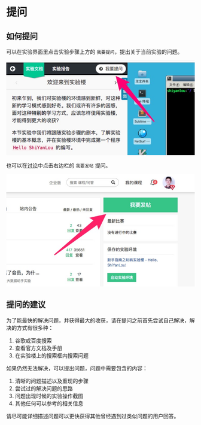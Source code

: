 # 提问

## 如何提问

可以在实验界面里点击实验步骤上方的 `我要提问`，提出关于当前实验的问题。

![askquestion](../images/askquestion.jpg)

也可以在[讨论](https://www.shiyanlou.com/questions/)中点击右边栏的 `我要发帖` 提问。

![post](../images/post.jpg)

## 提问的建议

为了能最快的解决问题，并获得最大的收获，请在提问之前首先尝试自己解决，解决的方式有很多种：

1. 谷歌或百度搜索
2. 查看官方文档及手册
3. 在实验楼上的搜索框内搜索问题

如果仍然无法解决，可以提出问题，问题中需要包含的内容：

1. 清晰的问题描述以及重现的步骤
2. 尝试过的解决问题的思路
3. 问题出现时候的实验操作截图
4. 其他任何可以参考的相关信息

请尽可能详细描述问题可以更快获得其他曾经遇到过类似问题的用户回答。

